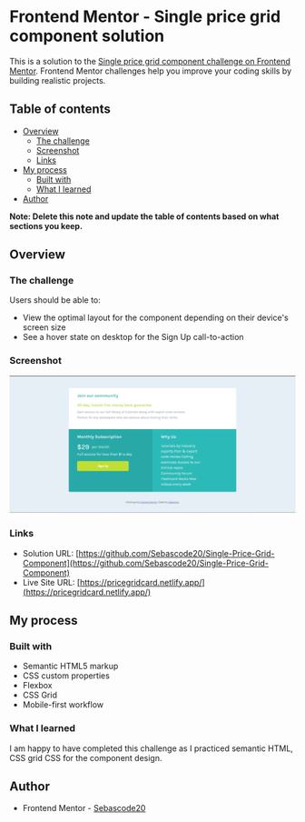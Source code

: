 # Frontend Mentor - Single price grid component solution

This is a solution to the [Single price grid component challenge on Frontend Mentor](https://www.frontendmentor.io/challenges/single-price-grid-component-5ce41129d0ff452fec5abbbc). Frontend Mentor challenges help you improve your coding skills by building realistic projects. 

## Table of contents

- [Overview](#overview)
  - [The challenge](#the-challenge)
  - [Screenshot](#screenshot)
  - [Links](#links)
- [My process](#my-process)
  - [Built with](#built-with)
  - [What I learned](#what-i-learned)
- [Author](#author)

**Note: Delete this note and update the table of contents based on what sections you keep.**

## Overview

### The challenge

Users should be able to:

- View the optimal layout for the component depending on their device's screen size
- See a hover state on desktop for the Sign Up call-to-action

### Screenshot

![](https://raw.githubusercontent.com/Sebascode20/Single-Price-Grid-Component/main/images/Single-price-grid-component.png)

### Links

- Solution URL: [https://github.com/Sebascode20/Single-Price-Grid-Component](https://github.com/Sebascode20/Single-Price-Grid-Component)
- Live Site URL: [https://pricegridcard.netlify.app/](https://pricegridcard.netlify.app/)

## My process

### Built with

- Semantic HTML5 markup
- CSS custom properties
- Flexbox
- CSS Grid
- Mobile-first workflow

### What I learned

I am happy to have completed this challenge as I practiced semantic HTML, CSS grid CSS for the component design.

## Author

- Frontend Mentor - [Sebascode20](https://www.frontendmentor.io/profile/Sebascode20)
